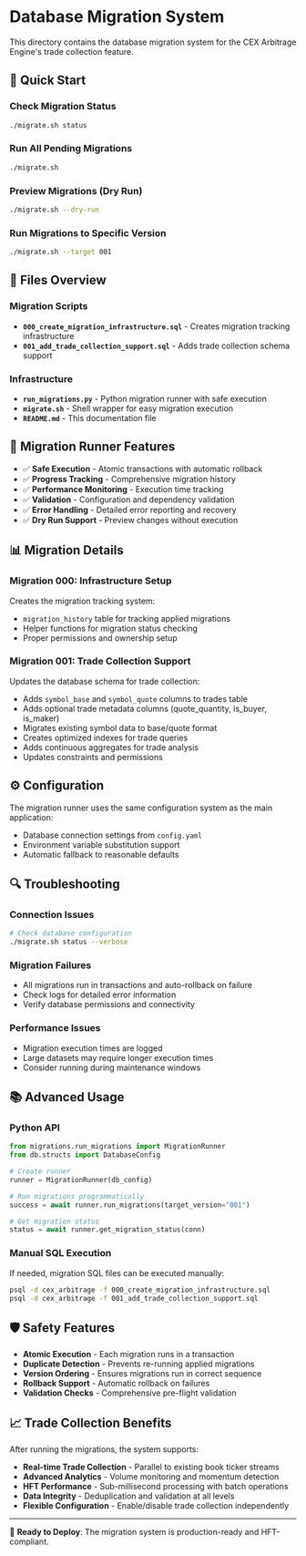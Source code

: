 # Database Migration System

This directory contains the database migration system for the CEX Arbitrage Engine's trade collection feature.

## 🚀 Quick Start

### Check Migration Status
```bash
./migrate.sh status
```

### Run All Pending Migrations
```bash
./migrate.sh
```

### Preview Migrations (Dry Run)
```bash
./migrate.sh --dry-run
```

### Run Migrations to Specific Version
```bash
./migrate.sh --target 001
```

## 📁 Files Overview

### Migration Scripts
- **`000_create_migration_infrastructure.sql`** - Creates migration tracking infrastructure
- **`001_add_trade_collection_support.sql`** - Adds trade collection schema support

### Infrastructure
- **`run_migrations.py`** - Python migration runner with safe execution
- **`migrate.sh`** - Shell wrapper for easy migration execution
- **`README.md`** - This documentation file

## 🔧 Migration Runner Features

- ✅ **Safe Execution** - Atomic transactions with automatic rollback
- ✅ **Progress Tracking** - Comprehensive migration history 
- ✅ **Performance Monitoring** - Execution time tracking
- ✅ **Validation** - Configuration and dependency validation
- ✅ **Error Handling** - Detailed error reporting and recovery
- ✅ **Dry Run Support** - Preview changes without execution

## 📊 Migration Details

### Migration 000: Infrastructure Setup
Creates the migration tracking system:
- `migration_history` table for tracking applied migrations
- Helper functions for migration status checking
- Proper permissions and ownership setup

### Migration 001: Trade Collection Support
Updates the database schema for trade collection:
- Adds `symbol_base` and `symbol_quote` columns to trades table
- Adds optional trade metadata columns (quote_quantity, is_buyer, is_maker)
- Migrates existing symbol data to base/quote format
- Creates optimized indexes for trade queries
- Adds continuous aggregates for trade analysis
- Updates constraints and permissions

## ⚙️ Configuration

The migration runner uses the same configuration system as the main application:
- Database connection settings from `config.yaml`
- Environment variable substitution support
- Automatic fallback to reasonable defaults

## 🔍 Troubleshooting

### Connection Issues
```bash
# Check database configuration
./migrate.sh status --verbose
```

### Migration Failures
- All migrations run in transactions and auto-rollback on failure
- Check logs for detailed error information
- Verify database permissions and connectivity

### Performance Issues
- Migration execution times are logged
- Large datasets may require longer execution times
- Consider running during maintenance windows

## 📚 Advanced Usage

### Python API
```python
from migrations.run_migrations import MigrationRunner
from db.structs import DatabaseConfig

# Create runner
runner = MigrationRunner(db_config)

# Run migrations programmatically
success = await runner.run_migrations(target_version="001")

# Get migration status
status = await runner.get_migration_status(conn)
```

### Manual SQL Execution
If needed, migration SQL files can be executed manually:
```bash
psql -d cex_arbitrage -f 000_create_migration_infrastructure.sql
psql -d cex_arbitrage -f 001_add_trade_collection_support.sql
```

## 🛡️ Safety Features

- **Atomic Execution** - Each migration runs in a transaction
- **Duplicate Detection** - Prevents re-running applied migrations
- **Version Ordering** - Ensures migrations run in correct sequence
- **Rollback Support** - Automatic rollback on failures
- **Validation Checks** - Comprehensive pre-flight validation

## 📈 Trade Collection Benefits

After running the migrations, the system supports:
- **Real-time Trade Collection** - Parallel to existing book ticker streams
- **Advanced Analytics** - Volume monitoring and momentum detection
- **HFT Performance** - Sub-millisecond processing with batch operations
- **Data Integrity** - Deduplication and validation at all levels
- **Flexible Configuration** - Enable/disable trade collection independently

---

🎯 **Ready to Deploy**: The migration system is production-ready and HFT-compliant.